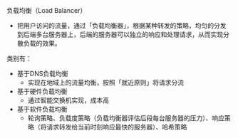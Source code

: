 负载均衡（Load Balancer）
- 把用户访问的流量，通过「负载均衡器」，根据某种转发的策略，均匀的分发到后端多台服务器上，后端的服务器可以独立的响应和处理请求，从而实现分散负载的效果。

类别有：
- 基于DNS负载均衡
  - 实现在地域上的流量均衡，按照「就近原则」将请求分流
- 基于硬件负载均衡
  - 通过智能交换机实现，成本高
- 基于软件负载均衡
  - 轮询策略、负载度策略（负载均衡器评估后段每台服务器的压力）、响应策略（将请求转发给当前时刻响应最快的服务器）、哈希策略
